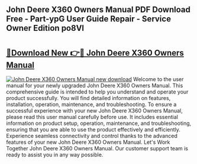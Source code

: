 ## John Deere X360 Owners Manual PDF Download Free - Part-ypG User Guide Repair - Service Owner Edition po8Vl

# <h2><a href="http://bc93224.oget.top/?id=John+Deere+X360+Owners+Manual">🔗Download New 👉🔴 John Deere X360 Owners Manual</a></h2>

[![John Deere X360 Owners Manual new download](https://i.imgur.com/5g1atiW.png)](http://bc93224.oget.top/?id=John+Deere+X360+Owners+Manual)
Welcome to the user manual for your newly upgraded John Deere X360 Owners Manual. This comprehensive guide is intended to help you understand and operate your product successfully. You will find detailed information on features, installation, operation, maintenance, and troubleshooting. To ensure a successful experience with your new John Deere X360 Owners Manual, please read this user manual carefully before use. It includes essential information on product setup, operation, maintenance, and troubleshooting, ensuring that you are able to use the product effectively and efficiently. Experience seamless connectivity and control thanks to the advanced features of your new John Deere X360 Owners Manual. Let's Work Together John Deere X360 Owners Manual. Our customer support team is ready to assist you in any way possible.
